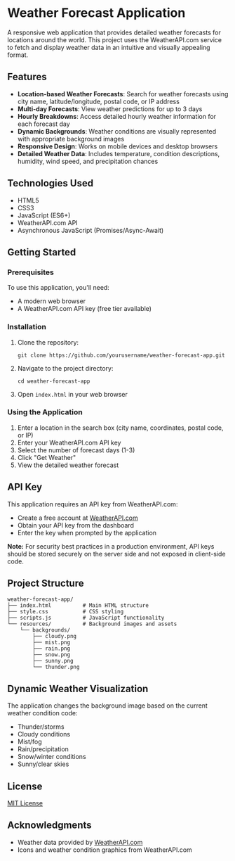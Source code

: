 # Weather Forecast Application

A responsive web application that provides detailed weather forecasts for locations around the world. This project uses the WeatherAPI.com service to fetch and display weather data in an intuitive and visually appealing format.



## Features

- **Location-based Weather Forecasts**: Search for weather forecasts using city name, latitude/longitude, postal code, or IP address
- **Multi-day Forecasts**: View weather predictions for up to 3 days
- **Hourly Breakdowns**: Access detailed hourly weather information for each forecast day
- **Dynamic Backgrounds**: Weather conditions are visually represented with appropriate background images
- **Responsive Design**: Works on mobile devices and desktop browsers
- **Detailed Weather Data**: Includes temperature, condition descriptions, humidity, wind speed, and precipitation chances

## Technologies Used

- HTML5
- CSS3
- JavaScript (ES6+)
- WeatherAPI.com API
- Asynchronous JavaScript (Promises/Async-Await)

## Getting Started

### Prerequisites

To use this application, you'll need:
- A modern web browser
- A WeatherAPI.com API key (free tier available)

### Installation

1. Clone the repository:
   ```
   git clone https://github.com/yourusername/weather-forecast-app.git
   ```

2. Navigate to the project directory:
   ```
   cd weather-forecast-app
   ```

3. Open `index.html` in your web browser

### Using the Application

1. Enter a location in the search box (city name, coordinates, postal code, or IP)
2. Enter your WeatherAPI.com API key
3. Select the number of forecast days (1-3)
4. Click "Get Weather"
5. View the detailed weather forecast

## API Key

This application requires an API key from WeatherAPI.com:
- Create a free account at [WeatherAPI.com](https://www.weatherapi.com/)
- Obtain your API key from the dashboard
- Enter the key when prompted by the application

**Note:** For security best practices in a production environment, API keys should be stored securely on the server side and not exposed in client-side code.

## Project Structure

```
weather-forecast-app/
├── index.html          # Main HTML structure
├── style.css           # CSS styling
├── scripts.js          # JavaScript functionality
└── resources/          # Background images and assets
    └── backgrounds/
        ├── cloudy.png
        ├── mist.png
        ├── rain.png
        ├── snow.png
        ├── sunny.png
        └── thunder.png
```

## Dynamic Weather Visualization

The application changes the background image based on the current weather condition code:
- Thunder/storms
- Cloudy conditions
- Mist/fog
- Rain/precipitation
- Snow/winter conditions
- Sunny/clear skies

## License

[MIT License](LICENSE.md)

## Acknowledgments

- Weather data provided by [WeatherAPI.com](https://www.weatherapi.com/)
- Icons and weather condition graphics from WeatherAPI.com
